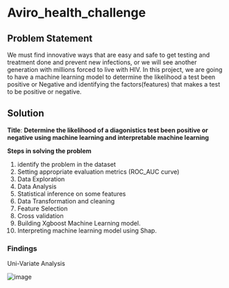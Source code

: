 # Aviro_health_challenge
## Problem Statement

We must find innovative ways that are easy and safe to get testing and treatment done and prevent new infections, or we will see another generation with millions forced to live with HIV. In this project, we are going to have a machine learning model to determine the likelihood a test been positive or Negative and identifying the factors(features) that makes a test to be positive or negative.

## Solution

**Title**:
**Determine the likelihood of a diagonistics test been positive or negative using machine learning and interpretable machine learning**

**Steps in solving the problem**

1. identify the problem in the dataset
2. Setting appropriate evaluation metrics (ROC_AUC curve)
3. Data Exploration
4. Data Analysis
5. Statistical inference on some features
6. Data Transformation and cleaning
7. Feature Selection
8. Cross validation
9. Building Xgboost Machine Learning model.
10. Interpreting machine learning model using Shap.

### Findings

Uni-Variate Analysis

![image](https://user-images.githubusercontent.com/35523815/162517195-dbc11aaf-6561-41aa-89dd-65a43b066418.png)
